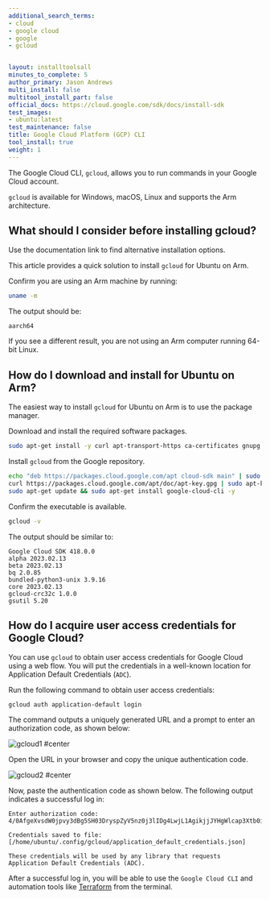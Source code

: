 ```yaml
---
additional_search_terms: 
- cloud
- google cloud
- google
- gcloud


layout: installtoolsall
minutes_to_complete: 5
author_primary: Jason Andrews
multi_install: false
multitool_install_part: false
official_docs: https://cloud.google.com/sdk/docs/install-sdk
test_images:
- ubuntu:latest
test_maintenance: false
title: Google Cloud Platform (GCP) CLI 
tool_install: true
weight: 1
---
```


The Google Cloud CLI, `gcloud`, allows you to run commands in your Google Cloud account.

`gcloud` is available for Windows, macOS, Linux and supports the Arm architecture. 

## What should I consider before installing gcloud?

Use the documentation link to find alternative installation options. 

This article provides a quick solution to install `gcloud` for Ubuntu on Arm.

Confirm you are using an Arm machine by running:

```bash
uname -m
```

The output should be:

```output
aarch64
```

If you see a different result, you are not using an Arm computer running 64-bit Linux.

## How do I download and install for Ubuntu on Arm?

The easiest way to install `gcloud` for Ubuntu on Arm is to use the package manager.

Download and install the required software packages.

```bash { target="ubuntu:latest" }
sudo apt-get install -y curl apt-transport-https ca-certificates gnupg
```

Install `gcloud` from the Google repository. 

```bash { target="ubuntu:latest" }
echo "deb https://packages.cloud.google.com/apt cloud-sdk main" | sudo tee -a /etc/apt/sources.list.d/google-cloud-sdk.list
curl https://packages.cloud.google.com/apt/doc/apt-key.gpg | sudo apt-key add -
sudo apt-get update && sudo apt-get install google-cloud-cli -y
```

Confirm the executable is available.

```bash { target="ubuntu:latest" }
gcloud -v
```

The output should be similar to:

```output
Google Cloud SDK 418.0.0
alpha 2023.02.13
beta 2023.02.13
bq 2.0.85
bundled-python3-unix 3.9.16
core 2023.02.13
gcloud-crc32c 1.0.0
gsutil 5.20
```

## How do I acquire user access credentials for Google Cloud?

You can use `gcloud` to obtain user access credentials for Google Cloud using a web flow. You will put the credentials in a well-known location for Application Default Credentials (`ADC`).

Run the following command to obtain user access credentials:

```console
gcloud auth application-default login
```

The command outputs a uniquely generated URL and a prompt to enter an authorization code, as shown below:

![gcloud1 #center](https://github.com/ArmDeveloperEcosystem/arm-learning-paths/assets/40816837/1f6fbbe1-eb08-49b6-bfd5-2b6e54462dc3)

Open the URL in your browser and copy the unique authentication code.

![gcloud2 #center](https://github.com/ArmDeveloperEcosystem/arm-learning-paths/assets/40816837/71065844-9d98-40be-a746-c0bb498ae913)

Now, paste the authentication code as shown below. The following output indicates a successful log in:

```output
Enter authorization code: 4/0AfgeXvsdW0jpvy3dBg5SH03DryspZyV5nz0j3lIDg4LwjL1AgikjjJYHgWlcap3Xtb0ioA

Credentials saved to file: [/home/ubuntu/.config/gcloud/application_default_credentials.json]

These credentials will be used by any library that requests Application Default Credentials (ADC).
```

After a successful log in, you will be able to use the `Google Cloud CLI` and automation tools like [Terraform](../terraform) from the terminal.

